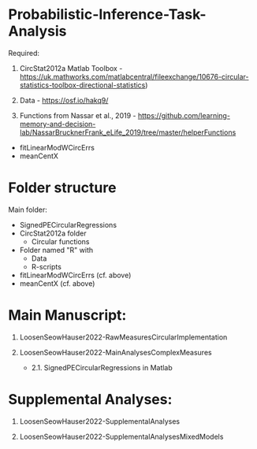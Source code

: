 # Probabilistic-Inference-Task-Analysis

Required: 
1. CircStat2012a Matlab Toolbox - https://uk.mathworks.com/matlabcentral/fileexchange/10676-circular-statistics-toolbox-directional-statistics)

2. Data - https://osf.io/hakq9/
3. Functions from Nassar et al., 2019 - https://github.com/learning-memory-and-decision-lab/NassarBrucknerFrank_eLife_2019/tree/master/helperFunctions
- fitLinearModWCircErrs 
- meanCentX 
# Folder structure
Main folder: 
- SignedPECircularRegressions
- CircStat2012a folder
  - Circular functions
- Folder named "R" with 
  - Data 
  - R-scripts
- fitLinearModWCircErrs (cf. above)
- meanCentX (cf. above)
# Main Manuscript:
1. LoosenSeowHauser2022-RawMeasuresCircularImplementation

2. LoosenSeowHauser2022-MainAnalysesComplexMeasures
   - 2.1. SignedPECircularRegressions in Matlab

# Supplemental Analyses: 
1. LoosenSeowHauser2022-SupplementalAnalyses

2. LoosenSeowHauser2022-SupplementalAnalysesMixedModels
